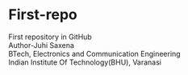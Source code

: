 # First-repo
First repository in GitHub
</br>
Author-Juhi Saxena
</br>
BTech, Electronics and Communication Engineering
</br>
Indian Institute Of Technology(BHU), Varanasi
